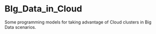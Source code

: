 # BIg_Data_in_Cloud
Some programming models for taking advantage of Cloud clusters in Big Data scenarios.
